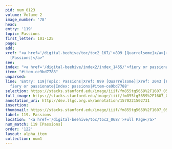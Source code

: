 ```yaml
---
pid: num_0123
volume: Volume 2
image_number: '78'
head: 
entry: '119'
topic: Passions
first_letter: 101-125
page: 
add: 
xref: "<a href='/digital-beehive/toc/toc2_167/'>899 [Quarrelsome]</a>|<a href='/digital-beehive/toc/toc2_370/'>2043
  [Passions]</a>"
see: 
index: "<a href='/digital-beehive/index2/index_1455/'>fiery or passionate</a>|<a href='/digital-beehive/index4/index_2907/'>passions</a>"
item: "#item-ce9bd7788"
unparsed: 
line: 'Entry: 119|Topic: Passions|Xref: 899 [Quarrelsome]|Xref: 2043 [Passions]|Index:
  fiery or passionate|Index: passions|#item-ce9bd7788'
selection: https://stacks.stanford.edu/image/iiif/fm855tg5659%2F1607_0545/840,3992,2968,519/full/0/default.jpg
full_image: https://stacks.stanford.edu/image/iiif/fm855tg5659%2F1607_0545/full/full/0/default.jpg
annotation_uri: http://dev.llgc.org.uk/annotation/1570221502731
insertion: 
thumbnail: https://stacks.stanford.edu/image/iiif/fm855tg5659%2F1607_0545/840,3992,600,180/250,/0/default.jpg
label: 119. Passions
location: "<a href='/digital-beehive/toc/toc2_068/'>Full Page</a>"
num_match: 119 [Passions]
order: '122'
layout: alpha_item
collection: num1
---
```

